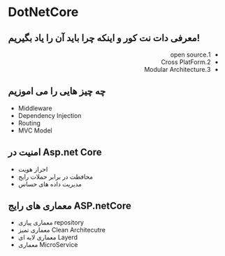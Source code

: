 # DotNetCore
<div>
<h2>معرفی دات نت کور و اینکه چرا باید آن را یاد بگیریم!</h2>
<ul style="direction:rtl;">
<li>1.open source</li>
<li>2.Cross PlatForm</li>
<li>3.Modular Architecture</li>
</ul>
<h2>چه چیز هایی را می اموزیم</h2>
<ul>
<li>Middleware </li>
<li>Dependency Injection </li>
<li>Routing </li>
<li> MVC Model </li>
</ul>

<h2>امنیت در Asp.net Core</h2>
<ul>
<li>احراز هویت </li>
<li>محافظت در برابر حملات رایج </li>
<li>مدیریت داده های حساس </li>

</ul>


<h2>معماری های رایج ASP.netCore</h2>
<ul>
<li>معماری پیازی repository </li>
<li>معماری تمیز Clean Architecutre </li>
<li>معماری لایه ای Layerd </li>
<li>معماری MicroService</li>
</ul>

</div>